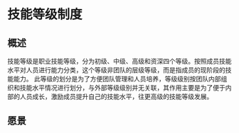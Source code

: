 # 技能等级制度

## 概述

技能等级是职业技能等级，分为初级、中级、高级和资深四个等级。按照成员技能水平对人员进行能力分类，这个等级非团队的层级等级，而是指成员的现阶段的技能能力。
此等级的划分是为了方便团队管理和人员培养，等级级别按团队内部组织和技能水平情况进行划分，与外部等级级别并无关联，其作用主要是为了便于内部的人员成长，激励成员提升自己的技能水平，往更高级的技能等级发展。

## 愿景
